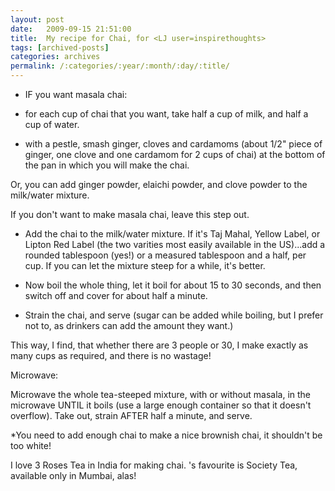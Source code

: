 ```yaml
---
layout: post
date:	2009-09-15 21:51:00
title:  My recipe for Chai, for <LJ user=inspirethoughts>
tags: [archived-posts]
categories: archives
permalink: /:categories/:year/:month/:day/:title/
---
```

* IF you want masala chai:

* for each cup of chai that you want, take half a cup of milk, and half  a cup of water.

* with a pestle, smash ginger, cloves and cardamoms (about 1/2" piece of ginger, one clove and one cardamom for 2 cups of chai) at the bottom of the pan in which you will make the chai.

Or, you can add ginger powder, elaichi powder, and clove powder to the milk/water mixture.

If you don't want to make masala chai, leave this step out.

* Add the chai to the milk/water mixture. If it's Taj Mahal, Yellow Label, or Lipton Red Label (the two varities most easily available in the US)...add a rounded tablespoon (yes!) or a measured tablespoon and a half, per cup. If you can let the mixture steep for a while, it's better.

* Now boil the whole thing, let it boil for about 15 to 30 seconds, and then switch off and cover for about half a minute.

* Strain the chai, and serve (sugar can be added while boiling, but I prefer not to, as drinkers can add the amount they want.)

This way, I find, that whether there are 3 people or 30, I make exactly as many cups as required, and there is no wastage!

Microwave:

Microwave the whole tea-steeped mixture, with or without masala, in the microwave UNTIL it boils (use a large enough container so that it doesn't overflow). Take out, strain AFTER half a minute, and serve.


*You need to add enough chai to make a nice brownish chai, it shouldn't be too white!

I love 3 Roses Tea in India for making chai. <LJ user="chaibacca">'s favourite is Society Tea, available only in Mumbai, alas!
